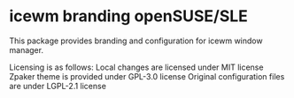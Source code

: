 icewm branding openSUSE/SLE
===========================

This package provides branding and configuration for icewm window manager.

Licensing is as follows:
Local changes are licensed under MIT license
Zpaker theme is provided under GPL-3.0 license
Original configuration files are under LGPL-2.1 license
